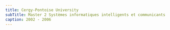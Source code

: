 ```yaml
---
title: Cergy-Pontoise University
subTitle: Master 2 Systèmes informatiques intelligents et communicants (SIIC)
caption: 2002 - 2006
---
```


